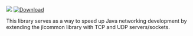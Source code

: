 <a href='https://bintray.com/josh-larson/jlcommon/jlcommon-network?source=watch' alt='Get automatic notifications about new "jlcommon-network" versions'><img src='https://www.bintray.com/docs/images/bintray_badge_color.png'></a>
[ ![Download](https://api.bintray.com/packages/josh-larson/jlcommon/jlcommon-network/images/download.svg) ](https://bintray.com/josh-larson/jlcommon/jlcommon-network/_latestVersion)

This library serves as a way to speed up Java networking development by extending the jlcommon library with TCP and UDP servers/sockets.
